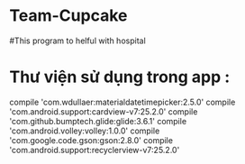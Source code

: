 # Team-Cupcake

#This program to helful with hospital

# Thư viện sử dụng trong app :
 compile 'com.wdullaer:materialdatetimepicker:2.5.0'
 compile 'com.android.support:cardview-v7:25.2.0'
  compile 'com.github.bumptech.glide:glide:3.6.1'
    compile 'com.android.volley:volley:1.0.0'
    compile 'com.google.code.gson:gson:2.8.0'
    compile 'com.android.support:recyclerview-v7:25.2.0'
